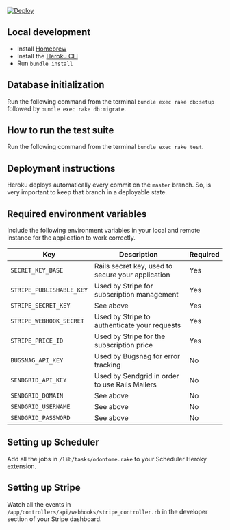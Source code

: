 [![Deploy](https://www.herokucdn.com/deploy/button.svg)](https://heroku.com/deploy?template=https://github.com/odontome/app)

## Local development

- Install [Homebrew](https://brew.sh)
- Install the [Heroku CLI](https://devcenter.heroku.com/articles/heroku-cli)
- Run `bundle install`

## Database initialization

Run the following command from the terminal `bundle exec rake db:setup` followed by `bundle exec rake db:migrate`.

## How to run the test suite

Run the following command from the terminal `bundle exec rake test`.

## Deployment instructions

Heroku deploys automatically every commit on the `master` branch. So, is very important to keep that branch in a deployable state.

## Required environment variables

Include the following environment variables in your local and remote instance for the application to work correctly.

| Key                      | Description                                       | Required |
| ------------------------ | ------------------------------------------------- | -------- |
| `SECRET_KEY_BASE`        | Rails secret key, used to secure your application | Yes      |
| `STRIPE_PUBLISHABLE_KEY` | Used by Stripe for subscription management        | Yes      |
| `STRIPE_SECRET_KEY`      | See above                                         | Yes      |
| `STRIPE_WEBHOOK_SECRET`  | Used by Stripe to authenticate your requests      | Yes      |
| `STRIPE_PRICE_ID`        | Used by Stripe for the subscription price         | Yes      |
| `BUGSNAG_API_KEY`        | Used by Bugsnag for error tracking                | No       |
| `SENDGRID_API_KEY`       | Used by Sendgrid in order to use Rails Mailers    | No       |
| `SENDGRID_DOMAIN`        | See above                                         | No       |
| `SENDGRID_USERNAME`      | See above                                         | No       |
| `SENDGRID_PASSWORD`      | See above                                         | No       |

## Setting up Scheduler

Add all the jobs in `/lib/tasks/odontome.rake` to your Scheduler Heroky extension.

## Setting up Stripe

Watch all the events in `/app/controllers/api/webhooks/stripe_controller.rb` in the developer section of your Stripe dashboard.
